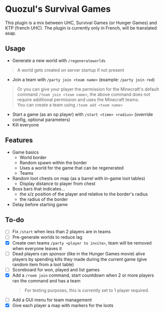 # Quozul's Survival Games

This plugin is a mix between UHC, Survival Games (or Hunger Games) and KTP (french UHC).
The plugin is currently only in French, will be translated asap.

## Usage

- Generate a new world with `/regenerateworlds`

> A world gets created on server startup if not present

- Join a team with `/party join <team name>` (example: `/party join red`)

> Or you can give your player the permission for the Minecraft's default command `/team join <team name>`, the above
> command does not require additional permission and uses the Minecraft teams.  
> You can create a team using `/team add <team name>`

- Start a game (as an op player) with `/start <time> <radius>` (override config, optional parameters)
- Kill everyone

## Features

- Game basics
    - World border
    - Random spawn within the border
    - Uses a world for the game that can be regenerated
    - Teams
- Random loot chests on map (as a barrel with in-game loot tables)
    - Display distance to player from chest
- Boss bars that indicates...
    - the x/z position of the player and relative to the border's radius
    - the radius of the border
- Delay before starting game

## To-do

- [ ] Fix `/start` when less than 2 players are in teams
- [ ] Pre-generate worlds to reduce lag
- [x] Create own teams `/party <player to invite>`, team will be removed when everyone leaves it
- [ ] Dead players can _sponsor_ (like in the Hunger Games movie) alive players by spending kills they made during the
  current game (give random item from a loot table)
- [ ] Scoreboard for won, played and list games
- [x] Add a `/room join` command, start countdown when 2 or more players ran the command and has a team
  > For testing purposes, this is currently set to 1 player required.
- [ ] Add a GUI menu for team management
- [x] Give each player a map with markers for the loots
